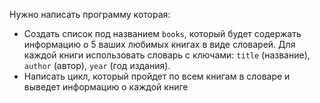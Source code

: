 Нужно написать программу которая:
- Создать список под названием `books`, который будет содержать информацию о 5 ваших любимых книгах в виде словарей. Для каждой книги использовать словарь с ключами: `title` (название), `author` (автор), `year` (год издания).
- Написать цикл, который пройдет по всем книгам в словаре и выведет информацию о каждой книге
